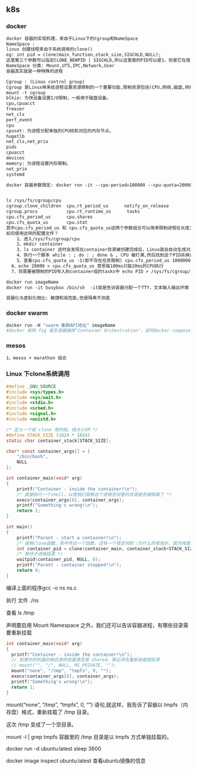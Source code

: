 ## k8s

### docker

```dockerfile
docker 容器的实现机理，来自于Linux下的Cgroup和NameSpace
NameSpace : 
linux 创建线程来自于系统调用的clone()
eg: int pid = clone(main_function,stack_size,SIGCHLD,NULL);
这里第三个参数可以指定CLONE_NEWPID | SIGCHLD,所以这里面的PID可以是1，但是它在宿主机上的PID还是真实的，比如: 8846
NameSpace 分类: Mount,UTS,IPC,Network,User
容器其实就是一种特殊的进程

Cgroup : (Linux control group)
Cgroup 是Linux用来给进程设置资源限制的一个重要功能,限制资源包括(CPU,网络,磁盘,网络带宽等等)
mount -t cgroup
blkio: 为快设备设置I/O限制，一般用于磁盘设备。    
cpu,cpuacct  
freezer  
net_cls           
perf_event
cpu      
cpuset: 为进程分配单独的CPU核和对应的内存节点。       
hugetlb  
net_cls,net_prio  
pids
cpuacct  
devices      
memory: 为进程设置内存限制。   
net_prio          
systemd

docker 容器参数限定: docker run -it --cpu-period=100000 --cpu-quota=20000 ubuntu /bin/sh


ls /sys/fs/cgroup/cpu
cgroup.clone_children  cpu.rt_period_us      notify_on_release
cgroup.procs           cpu.rt_runtime_us      tasks
cpu.cfs_period_us      cpu.shares
cpu.cfs_quota_us       cpu.stat
其中cpu.cfs_period_us 和 cpu.cfs_quota_us这两个参数组合可以用来限制进程在长度为cfs_period的一段时间内，只能被分配到总量为cfs_quota的CPU时间
如何使用这样的配置文件？
	1、进入/sys/fs/cgroup/cpu
	2、mkdir container
	3、ls container 这时会发现在container目录被创建完成后，Linux就会自动生成对应的资源限制文件
	4、执行一个脚本 while : ; do : ; done & , CPU 被打满,然后找到这个PID杀掉这个进程
	5、查看cpu.cfs_quota_us -1(即不存在任务限制) cpu.cfs_period_us 1000000 (即100ms 100000us)
  6、echo 20000 > cpu.cfs_quota_us 意思每100ms只能20ms的CPU执行
  7、将需要被限制的PID写入到container组的tasks中 echo PID > /sys/fs/cgroup/cpu/container/tasks 然后就会生效

docker run imageName
docker run -it busybox /bin/sh  -it就是告诉容器分配一个TTY，文本输入输出环境

容器化与虚拟化相比: 敏捷和高性能,但是隔离不测底
```

### docker swarm

```dockerfile
docker run -H "swarm 集群API地址" imageName
#docker 收购 fig 诞生容器编排"Container Orchestration"，这时docker compose 诞生了
```

### mesos 

```markdown
1、mesos + marathon 组合
```



### Linux 下clone系统调用

```c
#define _GNU_SOURCE
#include <sys/types.h>
#include <sys/wait.h>
#include <stdio.h>
#include <sched.h>
#include <signal.h>
#include <unistd.h>

/* 定义一个给 clone 用的栈，栈大小1M */
#define STACK_SIZE (1024 * 1024)
static char container_stack[STACK_SIZE];

char* const container_args[] = {
    "/bin/bash",
    NULL
};

int container_main(void* arg)
{
    printf("Container - inside the container!\n");
    /* 直接执行一个shell，以便我们观察这个进程空间里的资源是否被隔离了 */
    execv(container_args[0], container_args); 
    printf("Something's wrong!\n");
    return 1;
}

int main()
{
    printf("Parent - start a container!\n");
    /* 调用clone函数，其中传出一个函数，还有一个栈空间的（为什么传尾指针，因为栈是反着的） */
    int container_pid = clone(container_main, container_stack+STACK_SIZE, CLONE_NEWNS | SIGCHLD, NULL);
    /* 等待子进程结束 */
    waitpid(container_pid, NULL, 0);
    printf("Parent - container stopped!\n");
    return 0;
}
```

编译上面的程序gcc -o ns ns.c

执行 文件 ./ns

查看 ls /tmp

声明要启用 Mount Namespace 之外，我们还可以告诉容器进程，有哪些目录需要重新挂载

```c
int container_main(void* arg)
{
  printf("Container - inside the container!\n");
  // 如果你的机器的根目录的挂载类型是 shared，那必须先重新挂载根目录
  // mount("", "/", NULL, MS_PRIVATE, "");
  mount("none", "/tmp", "tmpfs", 0, "");
  execv(container_args[0], container_args);
  printf("Something's wrong!\n");
  return 1;
}
```

mount(“none”, “/tmp”, “tmpfs”, 0, “”) 语句,就这样，我告诉了容器以 tmpfs（内存盘）格式，重新挂载了 /tmp 目录。

这次 /tmp 变成了一个空目录。

mount -l | grep tmpfs 容器里的 /tmp 目录是以 tmpfs 方式单独挂载的。

docker run -d ubuntu:latest sleep 3600

docker image inspect ubuntu:latest  查看ubuntu镜像的信息







